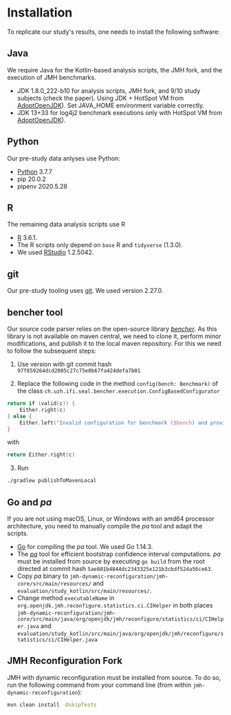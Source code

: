 # Installation

To replicate our study's results, one needs to install the following software:

## Java

We require Java for the Kotlin-based analysis scripts, the JMH fork, and the execution of JMH benchmarks.

* JDK 1.8.0_222-b10 for analysis scripts, JMH fork, and 9/10 study subjects (check the paper).
Using JDK + HotSpot VM from [AdoptOpenJDK](https://adoptopenjdk.net/)).
Set JAVA_HOME environment variable correctly.
* JDK 13+33 for log4j2 benchmark executions only with HotSpot VM from [AdoptOpenJDK](https://adoptopenjdk.net/)).

## Python
Our pre-study data anlyses use Python:
* [Python](https://www.python.org/) 3.7.7
* pip 20.0.2
* pipenv 2020.5.28

## R
The remaining data analysis scripts use R

* [R](https://www.r-project.org/) 3.6.1.
* The R scripts only depend on `base` R and `tidyverse` (1.3.0).
* We used [RStudio](https://rstudio.com/) 1.2.5042.

## git

Our pre-study tooling uses [git](https://git-scm.com/).
We used version 2.27.0.

## bencher tool

Our source code parser relies on the open-source library [*bencher*](https://github.com/chrstphlbr/bencher).
As this library is not available on maven central, we need to clone it, perform minor modifications, and publish it to the local maven repository.
For this we need to follow the subsequent steps:

1. Use version with git commit hash `97f859264dcd2005c27c75e0b67fa424defa7b01`

2. Replace the following code in the method `config(bench: Benchmark)` of the class `ch.uzh.ifi.seal.bencher.execution.ConfigBasedConfigurator`

```kotlin
return if (valid(c)) {
    Either.right(c)
} else {
    Either.left("Invalid configuration for benchmark ($bench) and provided default/class/benchmark configurations")
}
```

with

```kotlin
return Either.right(c)
```

3. Run 

```bash
./gradlew publishToMavenLocal
``` 

## Go and *pa*

If you are not using macOS, Linux, or Windows with an amd64 processor architecture, you need to manually compile the *pa* tool and adapt the scripts.
* [Go](https://golang.org/) for compiling the *pa* tool.
We used Go 1.14.3.
* The [*pa*](https://github.com/chrstphlbr/pa) tool for efficient bootstrap confidence interval computations.
*pa* must be installed from source by executing `go build` from the root directed at commit hash `5ae801b4844dc2343325e121b3cbdf524a56ce63`.
* Copy *pa* binary to `jmh-dynamic-reconfiguration/jmh-core/src/main/resources/` and `evaluation/study_kotlin/src/main/resources/`.
* Change method `executableName` in `org.openjdk.jmh.reconfigure.statistics.ci.CIHelper` in both places `jmh-dynamic-reconfiguration/jmh-core/src/main/java/org/openjdk/jmh/reconfigure/statistics/ci/CIHelper.java` and `evaluation/study_kotlin/src/main/java/org/openjdk/jmh/reconfigure/statistics/ci/CIHelper.java`

## JMH Reconfiguration Fork

JMH with dynamic reconfiguration must be installed from source.
To do so, run the following command from your command line (from within `jmh-dynamic-reconfiguration`):

```bash
mvn clean install -DskipTests
```
